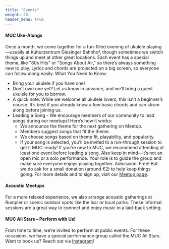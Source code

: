 ```yaml
---
title: "Events"
weight: 20
header_menu: true
---
```


#### MUC Uke-Alongs
Once a month, we come together for a fun-filled evening of ukulele playing—usually at Kulturzentrum Giesinger Bahnhof, though sometimes we switch things up and meet at other great locations.
Each event has a special theme, like "80s Hits" or "Songs About Air," so there’s always something new to play. Lyrics and chords are projected on a big screen, so everyone can follow along easily.
What You Need to Know:
- Bring your ukulele if you have one!
- Don’t own one yet? Let us know in advance, and we’ll bring a guest ukulele for you to borrow.
- A quick note: While we welcome all ukulele lovers, this isn’t a beginner’s course. It’s best if you already know a few basic chords and can strum along before joining us.
- Leading a Song - We encourage members of our community to lead songs during our meetups! Here’s how it works:
  - We announce the theme for the next gathering on Meetup.
  - Members suggest songs that fit the theme.
  - We choose songs based on theme fit, playability, and popularity.
  - If your song is selected, you’ll be invited to a run-through session to get it MUC-ready!
If you’re new to MUC, we recommend attending at least one event before leading a song. Also keep in mind—it’s not an open mic or a solo performance. Your role is to guide the group and make sure everyone enjoys playing together.
Admission: Free! But we do ask for a small donation (around €2) to help keep things going.
For more details and to sign up, visit our [Meetup page](https://www.meetup.com/munchen-ukulele-meetup/).

#### Acoustic Meetups
For a more relaxed experience, we also arrange acoustic gatherings at Rumpler or scenic outdoor spots like the Isar or local parks. These informal sessions are a great way to connect and enjoy music in a laid-back setting.

#### MUC All Stars – Perform with Us!
From time to time, we’re invited to perform at public events. For these occasions, we have a special performance group called the MUC All Stars.
Want to book us? Reach out via [Instagram](https://www.instagram.com/munich_ukulele_collective/)!

